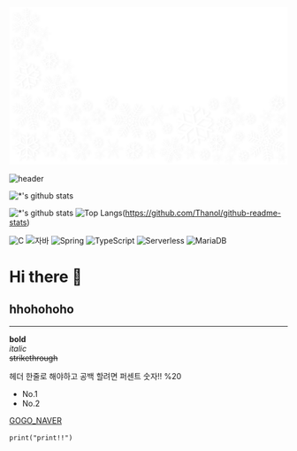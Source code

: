 ![배경사진](./image/231.png)

![header](https://capsule-render.vercel.app/api?type=wave&color=auto&height=300&section=header&text=깃허브%20특강&fontSize=90)

![*'s github stats](https://github-readme-stats.vercel.app/api?username=Thanol)

![*'s github stats](https://github-readme-stats.vercel.app/api?username=Thanol&show_icons=true&theme=radical)
![Top Langs](https://github-readme-stats.vercel.app/api/top-langs/?username=Thanol)(https://github.com/Thanol/github-readme-stats)

![C](https://img.shields.io/badge/-C-123456?style=flat-square&logo=C&logoColor=black)
![자바](https://img.shields.io/badge/-자바-007396?style=flat&logo=Java&logoColor=ffffff)
![Spring](https://img.shields.io/badge/-Spring-6DB33F?style=for-the-badge&logo=Spring&logoColor=white)
![TypeScript](https://img.shields.io/badge/-TypeScript-3178C6?style=flat-square&logo=TypeScript&logoColor=white)
![Serverless](https://img.shields.io/badge/-Serverless-FD5750?style=flat-square&logo=Serverless&logoColor=magenta)
![MariaDB](https://img.shields.io/badge/-MariaDB-1F305F?style=flat-square&logo=mariadb&logoColor=white)

# Hi there 👋
## hhohohoho
---
**bold**<br>
*italic*<br>
~~strikethrough~~<br>

헤더 한줄로 해야하고 공백 할려면 퍼센트 숫자!! %20

* No.1
* No.2

[GOGO_NAVER](https://www.naver.com)

```
print("print!!")
```
